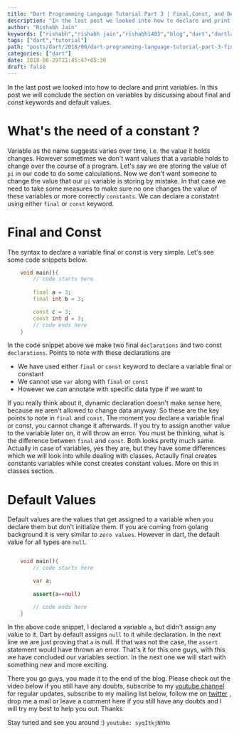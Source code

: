```yaml
---
title: "Dart Programming Language Tutorial Part 3 | Final,Const, and Default Values"
description: "In the last post we looked into how to declare and print variables. In this post we will conclude the section on variables by discussing about final and const keywords and default values"
author: "Rishabh Jain"
keywords: ["rishabh","rishabh jain","rishabh1403","blog","dart","dartlang","variables","final","const","default","values","tutorial","programming","language"]
tags: ["dart","tutorial"]
path: "posts/dart/2018/08/dart-programming-language-tutorial-part-3-final-const-default-values/"
categories: ["dart"]
date: 2018-08-29T21:45:47+05:30
draft: false
---
```

In the last post we looked into how to declare and print variables. In this post we will conclude the section on variables by discussing about final and const keywords and default values.
<!--more-->
# What's the need of a constant ?
Variable as the name suggests varies over time, i.e. the value it holds changes. However sometimes we don't want values that a variable holds to change over the course of a program. Let's say we are storing the value of `pi` in our code to do some calculations. Now we don't want someone to change the value that our `pi` variable is storing by mistake. In that case we need to take some measures to make sure no one changes the value of these variables or more correctly `constants`. We can declare a constatnt using either `final` or `const` keyword.

# Final and Const

The syntax to declare a variable final or const is very simple. Let's see some code snippets below.

```dart
    void main(){
        // code starts here
        
        final a = 3;
        final int b = 3;

        const c = 3;
        const int d = 3;
        // code ends here    
    }
```

In the code snippet above we make two final `declarations` and two const `declarations`.
Points to note with these declarations are

* We have used either `final` or `const` keyword to declare a variable final or constant
* We cannot use `var` along with `final` or `const`
* However we can annotate with specific data type if we want to

If you really think about it, dynamic declaration doesn't make sense here, because we aren't allowed to change data anyway. So these are the key points to note in `final` and `const`. The moment you declare a variable final or const, you cannot change it afterwards. If you try to assign another value to the variable later on, it will throw an error. You must be thinking, what is the difference between `final` and `const`. Both looks pretty much same. Actually in case of variables, yes they are, but they have some differences which we will look into while dealing with classes. Actaully final creates constants variables while const creates constant values. More on this in classes section.

# Default Values

Default values are the values that get assigned to a variable when you declare them but don't initialize them. If you are coming from golang background it is very similar to `zero values`. However in dart, the default value for all types are `null`. 

```dart

    void main(){
        // code starts here

        var a;
        
        assert(a==null)

        // code ends here
    }
```

In the above code snippet, I declared a variable `a`, but didn't assign any value to it. Dart by default assigns `null` to it while declaration. In the next line we are just proving that `a` is null. If that was not the case, the `assert` statement would have thrown an error. That's it for this one guys, with this we have concluded our variables section. In the next one we will start with something new and more exciting. 

There you go guys, you made it to the end of the blog. Please check out the video below if you still have any doubts, subscribe to my [youtube channel](https://www.youtube.com/channel/UC4syrEYE9_fzeVBajZIyHlA) for regular updates, subscribe to my mailing list below, follow me on [twitter](https://www.twitter.com/rishabhjain1403) , drop me a mail or leave a comment here if you still have any doubts and I will try my best to help you out. Thanks

Stay tuned and see you around :)
`youtube: syqItkjNYHo`  
